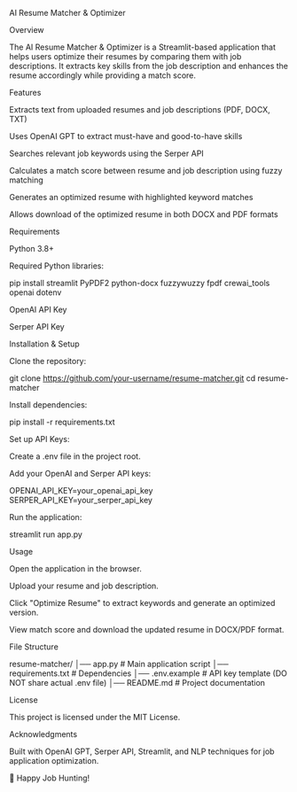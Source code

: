 AI Resume Matcher & Optimizer

Overview

The AI Resume Matcher & Optimizer is a Streamlit-based application that helps users optimize their resumes by comparing them with job descriptions. It extracts key skills from the job description and enhances the resume accordingly while providing a match score.

Features

Extracts text from uploaded resumes and job descriptions (PDF, DOCX, TXT)

Uses OpenAI GPT to extract must-have and good-to-have skills

Searches relevant job keywords using the Serper API

Calculates a match score between resume and job description using fuzzy matching

Generates an optimized resume with highlighted keyword matches

Allows download of the optimized resume in both DOCX and PDF formats

Requirements

Python 3.8+

Required Python libraries:

pip install streamlit PyPDF2 python-docx fuzzywuzzy fpdf crewai_tools openai dotenv

OpenAI API Key

Serper API Key

Installation & Setup

Clone the repository:

git clone https://github.com/your-username/resume-matcher.git
cd resume-matcher

Install dependencies:

pip install -r requirements.txt

Set up API Keys:

Create a .env file in the project root.

Add your OpenAI and Serper API keys:

OPENAI_API_KEY=your_openai_api_key
SERPER_API_KEY=your_serper_api_key

Run the application:

streamlit run app.py

Usage

Open the application in the browser.

Upload your resume and job description.

Click "Optimize Resume" to extract keywords and generate an optimized version.

View match score and download the updated resume in DOCX/PDF format.

File Structure

resume-matcher/
│── app.py                 # Main application script
│── requirements.txt       # Dependencies
│── .env.example          # API key template (DO NOT share actual .env file)
│── README.md              # Project documentation

License

This project is licensed under the MIT License.

Acknowledgments

Built with OpenAI GPT, Serper API, Streamlit, and NLP techniques for job application optimization.

🚀 Happy Job Hunting!